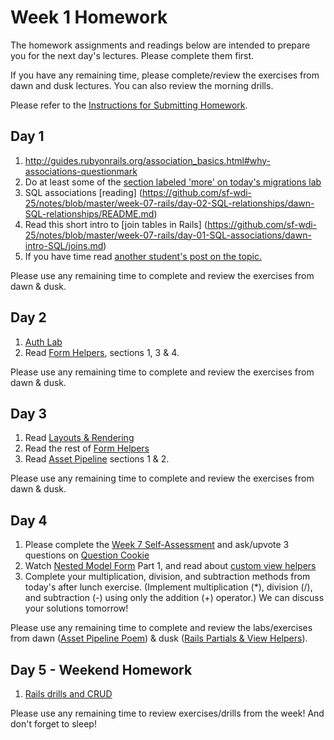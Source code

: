 # Week 1 Homework

The homework assignments and readings below are intended to prepare you for the next day's lectures. Please complete them first.

If you have any remaining time, please complete/review the exercises from dawn and dusk lectures. You can also review the morning drills.

Please refer to the [Instructions for Submitting Homework](/how-tos/homework-submission.md).


## Day 1

1. http://guides.rubyonrails.org/association_basics.html#why-associations-questionmark
1. Do at least some of the [section labeled 'more' on today's migrations lab](https://github.com/sf-wdi-25/breweries_models_and_migrations#more)
2. SQL associations [reading] (https://github.com/sf-wdi-25/notes/blob/master/week-07-rails/day-02-SQL-relationships/dawn-SQL-relationships/README.md)
2. Read this short intro to [join tables in Rails] (https://github.com/sf-wdi-25/notes/blob/master/week-07-rails/day-01-SQL-associations/dawn-intro-SQL/joins.md)
1. If you have time read [another student's post on the topic.](https://chryus.wordpress.com/2014/02/17/associations-in-rails/)


Please use any remaining time to complete and review the exercises from dawn & dusk.

## Day 2

1. [Auth Lab](/week-07-rails/day-03-auth/dawn-auth)
2. Read [Form Helpers](http://guides.rubyonrails.org/form_helpers.html), sections 1, 3 & 4.

Please use any remaining time to complete and review the exercises from dawn & dusk.

## Day 3

1. Read [Layouts & Rendering](http://guides.rubyonrails.org/layouts_and_rendering.html)
1. Read the rest of [Form Helpers](http://guides.rubyonrails.org/form_helpers.html)
1. Read [Asset Pipeline](http://guides.rubyonrails.org/v3.2.13/asset_pipeline.html) sections 1 & 2.

Please use any remaining time to complete and review the exercises from dawn & dusk.

## Day 4

1. Please complete the [Week 7 Self-Assessment](https://docs.google.com/a/generalassemb.ly/forms/d/1iaqhcbi5-OsE53AlPebpkDHLC3SefDcG06Lvu2MzIig/viewform) and ask/upvote 3 questions on [Question Cookie](http://www.questioncookie.com/wdi-25-w7-review)
2. Watch [Nested Model Form](http://railscasts.com/episodes/196-nested-model-form-part-1) Part 1, and read about [custom view helpers](http://www.rails-dev.com/custom-view-helpers-in-rails-4)
3. Complete your multiplication, division, and subtraction methods from today's after lunch exercise. (Implement multiplication (*), division (/), and subtraction (-) using only the addition (+) operator.) We can discuss your solutions tomorrow!

Please use any remaining time to complete and review the labs/exercises from dawn ([Asset Pipeline Poem](https://github.com/sf-wdi-25/asset_pipeline_poem)) & dusk ([Rails Partials & View Helpers](https://github.com/sf-wdi-25/rails_partials_helpers)).


## Day 5 - Weekend Homework

1. [Rails drills and CRUD](https://github.com/sf-wdi-25/rails-drills-to-CRUD)

Please use any remaining time to review exercises/drills from the week! And don't forget to sleep!
